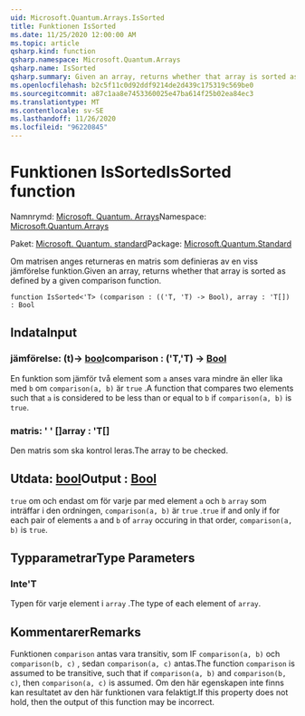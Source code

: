```yaml
---
uid: Microsoft.Quantum.Arrays.IsSorted
title: Funktionen IsSorted
ms.date: 11/25/2020 12:00:00 AM
ms.topic: article
qsharp.kind: function
qsharp.namespace: Microsoft.Quantum.Arrays
qsharp.name: IsSorted
qsharp.summary: Given an array, returns whether that array is sorted as defined by a given comparison function.
ms.openlocfilehash: b2c5f11c0d92ddf9214de2d439c175319c569be0
ms.sourcegitcommit: a87c1aa8e7453360025e47ba614f25b02ea84ec3
ms.translationtype: MT
ms.contentlocale: sv-SE
ms.lasthandoff: 11/26/2020
ms.locfileid: "96220845"
---
```

# <a name="issorted-function"></a><span data-ttu-id="35a01-102">Funktionen IsSorted</span><span class="sxs-lookup"><span data-stu-id="35a01-102">IsSorted function</span></span>

<span data-ttu-id="35a01-103">Namnrymd: [Microsoft. Quantum. Arrays](xref:Microsoft.Quantum.Arrays)</span><span class="sxs-lookup"><span data-stu-id="35a01-103">Namespace: [Microsoft.Quantum.Arrays](xref:Microsoft.Quantum.Arrays)</span></span>

<span data-ttu-id="35a01-104">Paket: [Microsoft. Quantum. standard](https://nuget.org/packages/Microsoft.Quantum.Standard)</span><span class="sxs-lookup"><span data-stu-id="35a01-104">Package: [Microsoft.Quantum.Standard](https://nuget.org/packages/Microsoft.Quantum.Standard)</span></span>


<span data-ttu-id="35a01-105">Om matrisen anges returneras en matris som definieras av en viss jämförelse funktion.</span><span class="sxs-lookup"><span data-stu-id="35a01-105">Given an array, returns whether that array is sorted as defined by a given comparison function.</span></span>

```qsharp
function IsSorted<'T> (comparison : (('T, 'T) -> Bool), array : 'T[]) : Bool
```


## <a name="input"></a><span data-ttu-id="35a01-106">Indata</span><span class="sxs-lookup"><span data-stu-id="35a01-106">Input</span></span>

### <a name="comparison--tt---bool"></a><span data-ttu-id="35a01-107">jämförelse: (t)-> [bool](xref:microsoft.quantum.lang-ref.bool)</span><span class="sxs-lookup"><span data-stu-id="35a01-107">comparison : ('T,'T) -> [Bool](xref:microsoft.quantum.lang-ref.bool)</span></span>

<span data-ttu-id="35a01-108">En funktion som jämför två element som `a` anses vara mindre än eller lika med `b` om `comparison(a, b)` är `true` .</span><span class="sxs-lookup"><span data-stu-id="35a01-108">A function that compares two elements such that `a` is considered to be less than or equal to `b` if `comparison(a, b)` is `true`.</span></span>


### <a name="array--t"></a><span data-ttu-id="35a01-109">matris: ' ' []</span><span class="sxs-lookup"><span data-stu-id="35a01-109">array : 'T[]</span></span>

<span data-ttu-id="35a01-110">Den matris som ska kontrol leras.</span><span class="sxs-lookup"><span data-stu-id="35a01-110">The array to be checked.</span></span>



## <a name="output--bool"></a><span data-ttu-id="35a01-111">Utdata: [bool](xref:microsoft.quantum.lang-ref.bool)</span><span class="sxs-lookup"><span data-stu-id="35a01-111">Output : [Bool](xref:microsoft.quantum.lang-ref.bool)</span></span>

<span data-ttu-id="35a01-112">`true` om och endast om för varje par med element `a` och `b` `array` som inträffar i den ordningen, `comparison(a, b)` är `true` .</span><span class="sxs-lookup"><span data-stu-id="35a01-112">`true` if and only if for each pair of elements `a` and `b` of `array` occuring in that order, `comparison(a, b)` is `true`.</span></span>

## <a name="type-parameters"></a><span data-ttu-id="35a01-113">Typparametrar</span><span class="sxs-lookup"><span data-stu-id="35a01-113">Type Parameters</span></span>

### <a name="t"></a><span data-ttu-id="35a01-114">Inte</span><span class="sxs-lookup"><span data-stu-id="35a01-114">'T</span></span>

<span data-ttu-id="35a01-115">Typen för varje element i `array` .</span><span class="sxs-lookup"><span data-stu-id="35a01-115">The type of each element of `array`.</span></span>

## <a name="remarks"></a><span data-ttu-id="35a01-116">Kommentarer</span><span class="sxs-lookup"><span data-stu-id="35a01-116">Remarks</span></span>

<span data-ttu-id="35a01-117">Funktionen `comparison` antas vara transitiv, som IF `comparison(a, b)` och `comparison(b, c)` , sedan `comparison(a, c)` antas.</span><span class="sxs-lookup"><span data-stu-id="35a01-117">The function `comparison` is assumed to be transitive, such that if `comparison(a, b)` and `comparison(b, c)`, then `comparison(a, c)` is assumed.</span></span> <span data-ttu-id="35a01-118">Om den här egenskapen inte finns kan resultatet av den här funktionen vara felaktigt.</span><span class="sxs-lookup"><span data-stu-id="35a01-118">If this property does not hold, then the output of this function may be incorrect.</span></span>